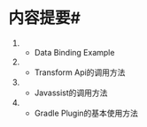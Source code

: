 # 内容提要#

1. - Data Binding Example
1. - Transform Api的调用方法
1. - Javassist的调用方法
1. - Gradle Plugin的基本使用方法


